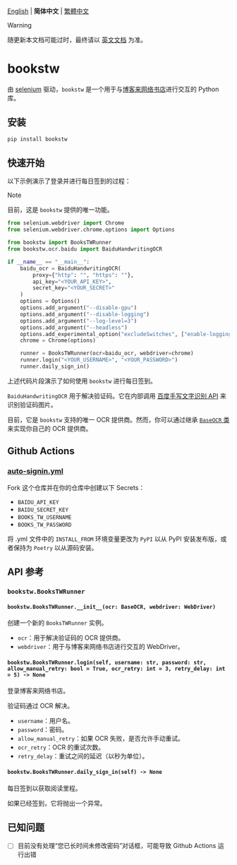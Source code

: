 [English](README.md) | **简体中文** | [繁體中文](README.zh-Hant.md)

> [!WARNING]
>
> 随更新本文档可能过时，最终请以 [英文文档](README.md) 为准。

# bookstw
由 [selenium](https://selenium-python.readthedocs.io/) 驱动，`bookstw` 是一个用于与[博客来网络书店](https://books.com.tw/)进行交互的 Python 库。

## 安装
```bash
pip install bookstw
```

## 快速开始
以下示例演示了登录并进行每日签到的过程：

> [!NOTE]
>
> 目前，这是 `bookstw` 提供的唯一功能。

```python
from selenium.webdriver import Chrome
from selenium.webdriver.chrome.options import Options

from bookstw import BooksTWRunner
from bookstw.ocr.baidu import BaiduHandwritingOCR

if __name__ == "__main__":
    baidu_ocr = BaiduHandwritingOCR(
        proxy={"http": "", "https": ""},
        api_key="<YOUR_API_KEY>",
        secret_key="<YOUR_SECRET>"
    )
    options = Options()
    options.add_argument("--disable-gpu")
    options.add_argument("--disable-logging")
    options.add_argument("--log-level=3")
    options.add_argument("--headless")
    options.add_experimental_option("excludeSwitches", ["enable-logging"])
    chrome = Chrome(options)

    runner = BooksTWRunner(ocr=baidu_ocr, webdriver=chrome)
    runner.login("<YOUR_USERNAME>", "<YOUR_PASSWORD>")
    runner.daily_sign_in()
```

上述代码片段演示了如何使用 `bookstw` 进行每日签到。

`BaiduHandwritingOCR` 用于解决验证码。它在内部调用 [百度手写文字识别 API](https://cloud.baidu.com/product/ocr_others/handwriting) 来识别验证码图片。

目前，它是 `bookstw` 支持的唯一 OCR 提供商。然而，你可以通过继承 [`BaseOCR` 类](./src/bookstw/ocr/__init__.py) 来实现你自己的 OCR 提供商。

## Github Actions
### [auto-signin.yml](.github/workflows/auto-signin.yml)
Fork 这个仓库并在你的仓库中创建以下 Secrets：
- `BAIDU_API_KEY`
- `BAIDU_SECRET_KEY`
- `BOOKS_TW_USERNAME`
- `BOOKS_TW_PASSWORD`

将 .yml 文件中的 `INSTALL_FROM` 环境变量更改为 `PyPI` 以从 PyPI 安装发布版，或者保持为 `Poetry` 以从源码安装。

## API 参考
### `bookstw.BooksTWRunner`
#### `bookstw.BooksTWRunner.__init__(ocr: BaseOCR, webdriver: WebDriver)`
创建一个新的 `BooksTWRunner` 实例。

- `ocr`：用于解决验证码的 OCR 提供商。
- `webdriver`：用于与博客来网络书店进行交互的 WebDriver。

#### `bookstw.BooksTWRunner.login(self, username: str, password: str, allow_manual_retry: bool = True, ocr_retry: int = 3, retry_delay: int = 5) -> None`
登录博客来网络书店。

验证码通过 OCR 解决。

- `username`：用户名。
- `password`：密码。
- `allow_manual_retry`：如果 OCR 失败，是否允许手动重试。
- `ocr_retry`：OCR 的重试次数。
- `retry_delay`：重试之间的延迟（以秒为单位）。

#### `bookstw.BooksTWRunner.daily_sign_in(self) -> None`
每日签到以获取阅读里程。

如果已经签到，它将抛出一个异常。

## 已知问题
- [ ] 目前没有处理“您已长时间未修改密码”对话框，可能导致 Github Actions 运行出错
